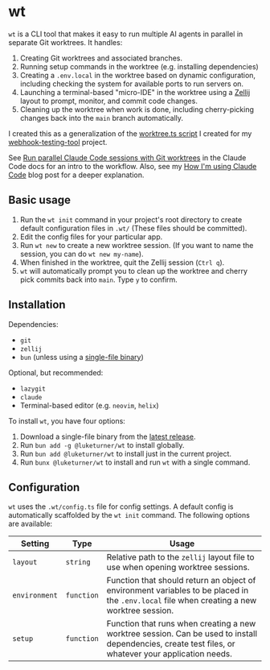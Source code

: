 # wt

`wt` is a CLI tool that makes it easy to run multiple AI agents in parallel in separate Git worktrees. It handles:

1. Creating Git worktrees and associated branches.
2. Running setup commands in the worktree (e.g. installing dependencies)
3. Creating a `.env.local` in the worktree based on dynamic configuration, including checking the system for available ports to run servers on.
4. Launching a terminal-based "micro-IDE" in the worktree using a [Zellij](https://zellij.dev/) layout to prompt, monitor, and commit code changes.
5. Cleaning up the worktree when work is done, including cherry-picking changes back into the `main` branch automatically.

I created this as a generalization of the [worktree.ts script](https://github.com/luketurner/webhook-testing-tool/blob/main/scripts/worktree.ts) I created for my [webhook-testing-tool](https://github.com/luketurner/webhook-testing-tool) project.

See [Run parallel Claude Code sessions with Git worktrees](https://docs.claude.com/en/docs/claude-code/common-workflows#run-parallel-claude-code-sessions-with-git-worktrees) in the Claude Code docs for an intro to the workflow. Also, see my [How I'm using Claude Code](https://blog.luketurner.org/posts/how-i-m-using-claude-code/) blog post for a deeper explanation.

## Basic usage

1. Run the `wt init` command in your project's root directory to create default configuration files in `.wt/` (These files should be committed).
2. Edit the config files for your particular app.
3. Run `wt new` to create a new worktree session. (If you want to name the session, you can do `wt new my-name`).
4. When finished in the worktree, quit the Zellij session (`Ctrl q`).
5. `wt` will automatically prompt you to clean up the worktree and cherry pick commits back into `main`. Type `y` to confirm.

## Installation

Dependencies:

- `git`
- `zellij`
- `bun` (unless using a [single-file binary](https://github.com/luketurner/wt/releases/latest))

Optional, but recommended:

- `lazygit`
- `claude`
- Terminal-based editor (e.g. `neovim`, `helix`)

To install `wt`, you have four options:

1. Download a single-file binary from the [latest release](https://github.com/luketurner/wt/releases/latest).
2. Run `bun add -g @luketurner/wt` to install globally.
3. Run `bun add @luketurner/wt` to install just in the current project.
4. Run `bunx @luketurner/wt` to install and run `wt` with a single command.

## Configuration

`wt` uses the `.wt/config.ts` file for config settings. A default config is automatically scaffolded by the `wt init` command. The following options are available:

| Setting       | Type       | Usage                                                                                                                                                |
| ------------- | ---------- | ---------------------------------------------------------------------------------------------------------------------------------------------------- |
| `layout`      | `string`   | Relative path to the `zellij` layout file to use when opening worktree sessions.                                                                     |
| `environment` | `function` | Function that should return an object of environment variables to be placed in the `.env.local` file when creating a new worktree session.           |
| `setup`       | `function` | Function that runs when creating a new worktree session. Can be used to install dependencies, create test files, or whatever your application needs. |
